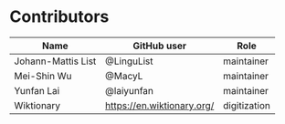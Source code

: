 # Contributors

Name               | GitHub user | Role
---                | ---         | ---
Johann-Mattis List | @LinguList  | maintainer
Mei-Shin Wu        | @MacyL      | maintainer
Yunfan Lai         | @laiyunfan  | maintainer
Wiktionary         | https://en.wiktionary.org/ | digitization
